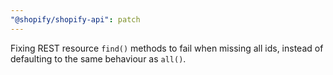 ```yaml
---
"@shopify/shopify-api": patch
---
```


Fixing REST resource `find()` methods to fail when missing all ids, instead of defaulting to the same behaviour as `all()`.
